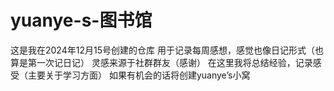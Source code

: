 # yuanye-s-图书馆
这是我在2024年12月15号创建的仓库
用于记录每周感想，感觉也像日记形式（也算是第一次记日记）
灵感来源于社群群友（感谢）
在这里我将总结经验，记录感受（主要关于学习方面）
如果有机会的话将创建yuanye’s小窝
